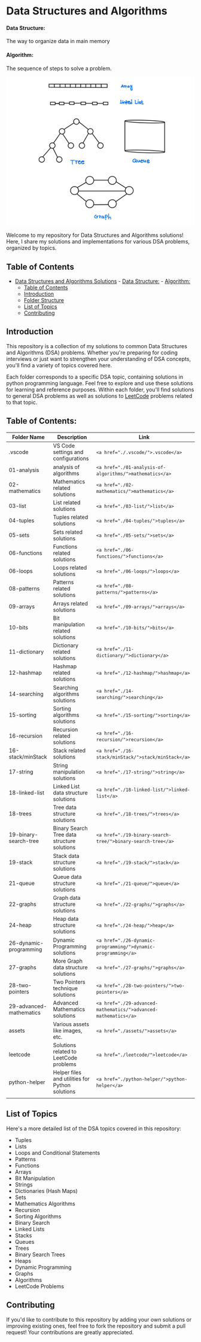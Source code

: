 # Data Structures and Algorithms

#### Data Structure:

The way to organize data in main memory

#### Algorithm:

The sequence of steps to solve a problem.

<img src="./assets/image.jpeg">

Welcome to my repository for Data Structures and Algorithms solutions! Here, I share my solutions and implementations for various DSA problems, organized by topics.

## Table of Contents

- [Data Structures and Algorithms Solutions](#data-structures-and-algorithms-solutions) - [Data Structure:](#data-structure) - [Algorithm:](#algorithm)
  - [Table of Contents](#table-of-contents)
  - [Introduction](#introduction)
  - [Folder Structure](#folder-structure)
  - [List of Topics](#list-of-topics)
  - [Contributing](#contributing)

## Introduction

This repository is a collection of my solutions to common Data Structures and Algorithms (DSA) problems. Whether you're preparing for coding interviews or just want to strengthen your understanding of DSA concepts, you'll find a variety of topics covered here.

Each folder corresponds to a specific DSA topic, containing solutions in python programming language. Feel free to explore and use these solutions for learning and reference purposes.
Within each folder, you'll find solutions to general DSA problems as well as solutions to <a href="https://leetcode.com/problemset/?difficulty=EASY&page=1&topicSlugs=array">LeetCode</a> problems related to that topic.

## Table of Contents:

| Folder Name             | Description                                     | Link                                                            |
| ----------------------- | ----------------------------------------------- | --------------------------------------------------------------- |
| .vscode                 | VS Code settings and configurations             | `<a href="./.vscode/">.vscode</a>`                              |
| 01-analysis             | analysis of algorithms                          | `<a href="./01-analysis-of-algorithms/">mathematics</a>`        |
| 02-mathematics          | Mathematics related solutions                   | `<a href="./02-mathematics/">mathematics</a>`                   |
| 03-list                 | List related solutions                          | `<a href="./03-list/">list</a>`                                 |
| 04-tuples               | Tuples related solutions                        | `<a href="./04-tuples/">tuples</a>`                             |
| 05-sets                 | Sets related solutions                          | `<a href="./05-sets/">sets</a>`                                 |
| 06-functions            | Functions related solutions                     | `<a href="./06-functions/">functions</a>`                       |
| 06-loops                | Loops related solutions                         | `<a href="./06-loops/">loops</a>`                               |
| 08-patterns             | Patterns related solutions                      | `<a href="./08-patterns/">patterns</a>`                         |
| 09-arrays               | Arrays related solutions                        | `<a href="./09-arrays/">arrays</a>`                             |
| 10-bits                 | Bit manipulation related solutions              | `<a href="./10-bits/">bits</a>`                                 |
| 11-dictionary           | Dictionary related solutions                    | `<a href="./11-dictionary/">dictionary</a>`                     |
| 12-hashmap              | Hashmap related solutions                       | `<a href="./12-hashmap/">hashmap</a>`                           |
| 14-searching            | Searching algorithms solutions                  | `<a href="./14-searching/">searching</a>`                       |
| 15-sorting              | Sorting algorithms solutions                    | `<a href="./15-sorting/">sorting</a>`                           |
| 16-recursion            | Recursion related solutions                     | `<a href="./16-recursion/">recursion</a>`                       |
| 16-stack/minStack       | Stack related solutions                         | `<a href="./16-stack/minStack/">stack/minStack</a>`             |
| 17-string               | String manipulation solutions                   | `<a href="./17-string/">string</a>`                             |
| 18-linked-list          | Linked List data structure solutions            | `<a href="./18-linked-list/">linked-list</a>`                   |
| 18-trees                | Tree data structure solutions                   | `<a href="./18-trees/">trees</a>`                               |
| 19-binary-search-tree   | Binary Search Tree data structure solutions     | `<a href="./19-binary-search-tree/">binary-search-tree</a>`     |
| 19-stack                | Stack data structure solutions                  | `<a href="./19-stack/">stack</a>`                               |
| 21-queue                | Queue data structure solutions                  | `<a href="./21-queue/">queue</a>`                               |
| 22-graphs               | Graph data structure solutions                  | `<a href="./22-graphs/">graphs</a>`                             |
| 24-heap                 | Heap data structure solutions                   | `<a href="./24-heap/">heap</a>`                                 |
| 26-dynamic-programming  | Dynamic Programming solutions                   | `<a href="./26-dynamic-programming/">dynamic-programming</a>`   |
| 27-graphs               | More Graph data structure solutions             | `<a href="./27-graphs/">graphs</a>`                             |
| 28-two-pointers         | Two Pointers technique solutions                | `<a href="./28-two-pointers/">two-pointers</a>`                 |
| 29-advanced-mathematics | Advanced Mathematics solutions                  | `<a href="./29-advanced-mathematics/">advanced-mathematics</a>` |
| assets                  | Various assets like images, etc.                | `<a href="./assets/">assets</a>`                                |
| leetcode                | Solutions related to LeetCode problems          | `<a href="./leetcode/">leetcode</a>`                            |
| python-helper           | Helper files and utilities for Python solutions | `<a href="./python-helper/">python-helper</a>`                  |
|                         |

## List of Topics

Here's a more detailed list of the DSA topics covered in this repository:

- Tuples
- Lists
- Loops and Conditional Statements
- Patterns
- Functions
- Arrays
- Bit Manipulation
- Strings
- Dictionaries (Hash Maps)
- Sets
- Mathematics Algorithms
- Recursion
- Sorting Algorithms
- Binary Search
- Linked Lists
- Stacks
- Queues
- Trees
- Binary Search Trees
- Heaps
- Dynamic Programming
- Graphs
- Algorithms
- LeetCode Problems

## Contributing

If you'd like to contribute to this repository by adding your own solutions or improving existing ones, feel free to fork the repository and submit a pull request! Your contributions are greatly appreciated.
